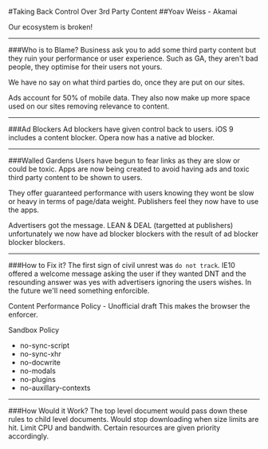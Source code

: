 #Taking Back Control Over 3rd Party Content
##Yoav Weiss - Akamai

Our ecosystem is broken!

---

###Who is to Blame?
Business ask you to add some third party content but they ruin your performance or user experience. Such as GA, they aren't bad people, they optimise for their users not yours.

We have no say on what third parties do, once they are put on our sites. 

Ads account for 50% of mobile data. They also now make up more space used on our sites removing relevance to content.

---

###Ad Blockers
Ad blockers have given control back to users. iOS 9 includes a content blocker. Opera now has a native ad blocker.

---

###Walled Gardens
Users have begun to fear links as they are slow or could be toxic. Apps are now being created to avoid having ads and toxic third party content to be shown to users.

They offer guaranteed performance with users knowing they wont be slow or heavy in terms of page/data weight. Publishers feel they now have to use the apps.

Advertisers got the message. LEAN & DEAL (targetted at publishers) unfortunately we now have ad blocker blockers with the result of ad blocker blocker blockers.

---

###How to Fix it?
The first sign of civil unrest was `do not track`. IE10 offered a welcome message asking the user if they wanted DNT and the resounding answer was yes with advertisers ignoring the users wishes. In the future we'll need something enforcible.

Content Performance Policy - Unofficial draft
This makes the browser the enforcer.

Sandbox Policy
  - no-sync-script
  - no-sync-xhr
  - no-docwrite
  - no-modals
  - no-plugins
  - no-auxillary-contexts
  
---

###How Would it Work?
The top level document would pass down these rules to child level documents. Would stop downloading when size limits are hit. Limit CPU and bandwith. Certain resources are given priority accordingly.
